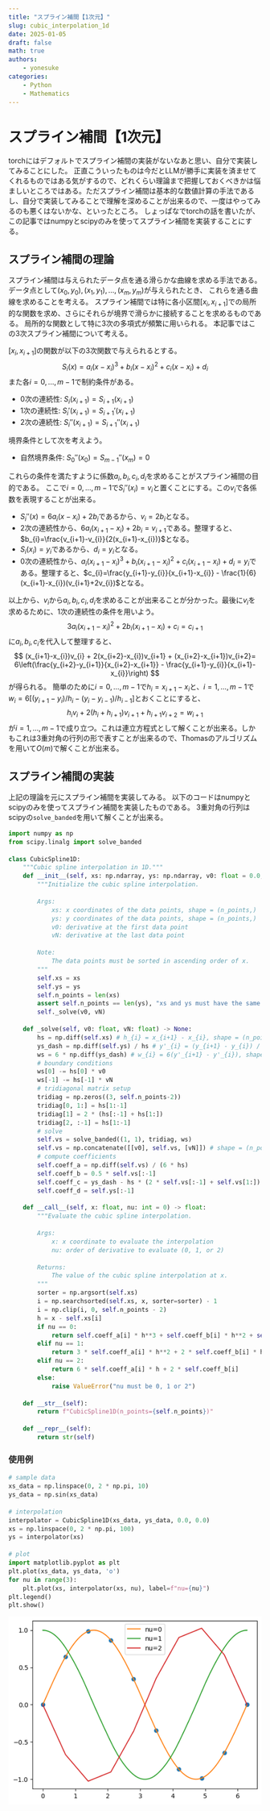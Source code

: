 ```yaml
---
title: "スプライン補間【1次元】"
slug: cubic_interpolation_1d
date: 2025-01-05
draft: false
math: true
authors:
    - yonesuke
categories:
    - Python
    - Mathematics
---
```


# スプライン補間【1次元】

torchにはデフォルトでスプライン補間の実装がないなあと思い、自分で実装してみることにした。
正直こういったものは今だとLLMが勝手に実装を済ませてくれるものではある気がするので、どれくらい理論まで把握しておくべきかは悩ましいところではある。ただスプライン補間は基本的な数値計算の手法であるし、自分で実装してみることで理解を深めることが出来るので、一度はやってみるのも悪くはないかな、といったところ。
しょっぱなでtorchの話を書いたが、この記事ではnumpyとscipyのみを使ってスプライン補間を実装することにする。

<!-- more -->

## スプライン補間の理論

スプライン補間は与えられたデータ点を通る滑らかな曲線を求める手法である。
データ点として$(x_{0}, y_{0}), (x_{1}, y_{1}), ..., (x_{m}, y_{m})$が与えられたとき、
これらを通る曲線を求めることを考える。
スプライン補間では特に各小区間$[x_{i}, x_{i+1}]$での局所的な関数を求め、さらにそれらが境界で滑らかに接続することを求めるものである。
局所的な関数として特に3次の多項式が頻繁に用いられる。
本記事ではこの3次スプライン補間について考える。

$[x_{i}, x_{i+1}]$の関数が以下の3次関数で与えられるとする。
$$
S_{i}(x) = a_{i}(x-x_{i})^{3} + b_{i}(x-x_{i})^{2} + c_{i}(x-x_{i}) + d_{i}
$$
また各$i=0,...,m-1$で制約条件がある。

* 0次の連続性: $S_{i}(x_{i+1}) = S_{i+1}(x_{i+1})$
* 1次の連続性: $S_{i}'(x_{i+1}) = S_{i+1}'(x_{i+1})$
* 2次の連続性: $S_{i}''(x_{i+1}) = S_{i+1}''(x_{i+1})$

境界条件として次を考えよう。

* 自然境界条件: $S_{0}''(x_{0}) = S_{m-1}''(x_{m}) = 0$

これらの条件を満たすように係数$a_{i}, b_{i}, c_{i}, d_{i}$を求めることがスプライン補間の目的である。
ここで$i=0,...,m-1$で$S_{i}''(x_{i})=v_{i}$と置くことにする。この$v_{i}$で各係数を表現することが出来る。

* $S_{i}''(x)=6a_{i}(x-x_{i}) + 2b_{i}$であるから、$v_{i}=2b_{i}$となる。
* 2次の連続性から、$6a_{i}(x_{i+1}-x_{i})+2b_{i}=v_{i+1}$である。整理すると、$b_{i}=\frac{v_{i+1}-v_{i}}{2(x_{i+1}-x_{i})}$となる。
* $S_{i}(x_{i})=y_{i}$であるから、$d_{i}=y_{i}$となる。
* 0次の連続性から、$a_{i}(x_{i+1}-x_{i})^{3} + b_{i}(x_{i+1}-x_{i})^{2} + c_{i}(x_{i+1}-x_{i}) + d_{i}=y_{i}$である。整理すると、$c_{i}=\frac{y_{i+1}-y_{i}}{x_{i+1}-x_{i}} - \frac{1}{6}(x_{i+1}-x_{i})(v_{i+1}+2v_{i})$となる。

以上から、$v_{i}$から$a_{i}, b_{i}, c_{i}, d_{i}$を求めることが出来ることが分かった。最後に$v_{i}$を求めるために、1次の連続性の条件を用いよう。
$$
3a_{i}(x_{i+1}-x_{i})^{2} + 2b_{i}(x_{i+1}-x_{i}) + c_{i} = c_{i+1}
$$
に$a_{i},b_{i},c_{i}$を代入して整理すると、
$$
(x_{i+1}-x_{i})v_{i} + 2(x_{i+2}-x_{i})v_{i+1} + (x_{i+2}-x_{i+1})v_{i+2}= 6\left(\frac{y_{i+2}-y_{i+1}}{x_{i+2}-x_{i+1}} - \frac{y_{i+1}-y_{i}}{x_{i+1}-x_{i}}\right)
$$
が得られる。
簡単のために$i=0,...,m-1$で$h_{i}=x_{i+1}-x_{i}$と、$i=1,...,m-1$で$w_{i}=6\left[(y_{i+1}-y_{i})/h_{i}-(y_{i}-y_{i-1})/h_{i-1}\right]$とおくことにすると、
$$
h_{i}v_{i} + 2(h_{i}+h_{i+1})v_{i+1} + h_{i+1}v_{i+2} = w_{i+1}
$$
が$i=1,...,m-1$で成り立つ。これは連立方程式として解くことが出来る。しかもこれは3重対角の行列の形で表すことが出来るので、Thomasのアルゴリズムを用いて$O(m)$で解くことが出来る。

## スプライン補間の実装

上記の理論を元にスプライン補間を実装してみる。
以下のコードはnumpyとscipyのみを使ってスプライン補間を実装したものである。
3重対角の行列はscipyの`solve_banded`を用いて解くことが出来る。

```python
import numpy as np
from scipy.linalg import solve_banded

class CubicSpline1D:
    """Cubic spline interpolation in 1D."""
    def __init__(self, xs: np.ndarray, ys: np.ndarray, v0: float = 0.0, vN: float = 0.0) -> None:
        """Initialize the cubic spline interpolation.
        
        Args:
            xs: x coordinates of the data points, shape = (n_points,)
            ys: y coordinates of the data points, shape = (n_points,)
            v0: derivative at the first data point
            vN: derivative at the last data point
            
        Note:
            The data points must be sorted in ascending order of x.
        """
        self.xs = xs
        self.ys = ys
        self.n_points = len(xs)
        assert self.n_points == len(ys), "xs and ys must have the same length"
        self._solve(v0, vN)
    
    def _solve(self, v0: float, vN: float) -> None:
        hs = np.diff(self.xs) # h_{i} = x_{i+1} - x_{i}, shape = (n_points - 1,)
        ys_dash = np.diff(self.ys) / hs # y'_{i} = (y_{i+1} - y_{i}) / h_{i}, shape = (n_points - 1,)
        ws = 6 * np.diff(ys_dash) # w_{i} = 6(y'_{i+1} - y'_{i}), shape = (n_points - 2,)
        # boundary conditions
        ws[0] -= hs[0] * v0
        ws[-1] -= hs[-1] * vN
        # tridiagonal matrix setup
        tridiag = np.zeros((3, self.n_points-2))
        tridiag[0, 1:] = hs[1:-1]
        tridiag[1] = 2 * (hs[:-1] + hs[1:])
        tridiag[2, :-1] = hs[1:-1]
        # solve
        self.vs = solve_banded((1, 1), tridiag, ws)
        self.vs = np.concatenate([[v0], self.vs, [vN]]) # shape = (n_points,)
        # compute coefficients
        self.coeff_a = np.diff(self.vs) / (6 * hs)
        self.coeff_b = 0.5 * self.vs[:-1]
        self.coeff_c = ys_dash - hs * (2 * self.vs[:-1] + self.vs[1:]) / 6
        self.coeff_d = self.ys[:-1]
    
    def __call__(self, x: float, nu: int = 0) -> float:
        """Evaluate the cubic spline interpolation.
        
        Args:
            x: x coordinate to evaluate the interpolation
            nu: order of derivative to evaluate (0, 1, or 2)
            
        Returns:
            The value of the cubic spline interpolation at x.
        """
        sorter = np.argsort(self.xs)
        i = np.searchsorted(self.xs, x, sorter=sorter) - 1
        i = np.clip(i, 0, self.n_points - 2)
        h = x - self.xs[i]
        if nu == 0:
            return self.coeff_a[i] * h**3 + self.coeff_b[i] * h**2 + self.coeff_c[i] * h + self.coeff_d[i]
        elif nu == 1:
            return 3 * self.coeff_a[i] * h**2 + 2 * self.coeff_b[i] * h + self.coeff_c[i]
        elif nu == 2:
            return 6 * self.coeff_a[i] * h + 2 * self.coeff_b[i]
        else:
            raise ValueError("nu must be 0, 1 or 2")
    
    def __str__(self):
        return f"CubicSpline1D(n_points={self.n_points})"
    
    def __repr__(self):
        return str(self)
```

### 使用例

```python
# sample data
xs_data = np.linspace(0, 2 * np.pi, 10)
ys_data = np.sin(xs_data)

# interpolation
interpolator = CubicSpline1D(xs_data, ys_data, 0.0, 0.0)
xs = np.linspace(0, 2 * np.pi, 100)
ys = interpolator(xs)

# plot
import matplotlib.pyplot as plt
plt.plot(xs_data, ys_data, 'o')
for nu in range(3):
    plt.plot(xs, interpolator(xs, nu), label=f"nu={nu}")
plt.legend()
plt.show()
```

![alt text](image.png)

